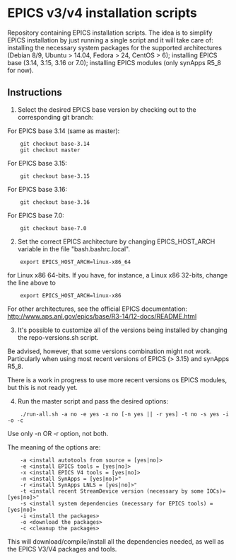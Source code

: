 # EPICS v3/v4 installation scripts

Repository containing EPICS installation scripts. The idea is to simplify EPICS
installation by just running a single script and it will take care of: installing
the necessary system packages for the supported architectures (Debian 8/9,
Ubuntu > 14.04, Fedora > 24, CentOS > 6); installing EPICS base (3.14, 3.15, 3.16 or 7.0);
installing EPICS modules (only synApps R5_8 for now).

## Instructions

1. Select the desired EPICS base version by checking out to the
corresponding git branch:

For EPICS base 3.14 (same as master):

```
    git checkout base-3.14
    git checkout master
```

For EPICS base 3.15:

```
    git checkout base-3.15
```

For EPICS base 3.16:

```
    git checkout base-3.16
```

For EPICS base 7.0:

```
    git checkout base-7.0
```

2. Set the correct EPICS architecture by changing EPICS_HOST_ARCH variable in
the file "bash.bashrc.local".

```
    export EPICS_HOST_ARCH=linux-x86_64
```

for Linux x86 64-bits. If you have, for instance, a Linux x86 32-bits,
change the line above to

```
    export EPICS_HOST_ARCH=linux-x86
```

For other architectures, see the official EPICS documentation:
http://www.aps.anl.gov/epics/base/R3-14/12-docs/README.html

3. It's possible to customize all of the versions being installed
by changing the repo-versions.sh script.

Be advised, however, that some versions combination might not
work. Particularly when using most recent versions of EPICS (> 3.15)
and synApps R5_8.

There is a work in progress to use more recent versions os EPICS
modules, but this is not ready yet.

4. Run the master script and pass the desired options:

```
    ./run-all.sh -a no -e yes -x no [-n yes || -r yes] -t no -s yes -i -o -c
```

Use only -n OR -r option, not both.

The meaning of the options are:

```
    -a <install autotools from source = [yes|no]>
    -e <install EPICS tools = [yes|no]>
    -x <install EPICS V4 tools = [yes|no]>
    -n <install SynApps = [yes|no]>"
    -r <install SynApps LNLS = [yes|no]>"
    -t <install recent StreamDevice version (necessary by some IOCs)= [yes|no]>"
    -s <install system dependencies (necessary for EPICS tools) = [yes|no]>
    -i <install the packages>
    -o <download the packages>
    -c <cleanup the packages>
```

This will download/compile/install all the dependencies needed, as well as the
EPICS V3/V4 packages and tools.
